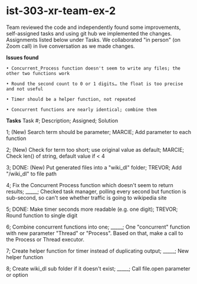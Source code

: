 # ist-303-xr-team-ex-2

Team reviewed the code and independently found some improvements, self-assigned tasks and using git hub we implemented the changes.
Assignments listed below under Tasks.
We collaborated "in person" (on Zoom call) in live conversation as we made changes.

**Issues found**

	• Concurrent_Process function doesn't seem to write any files; the other two functions work
 
	• Round the second count to 0 or 1 digits… the float is too precise and not useful
 
	• Timer should be a helper function, not repeated
 
	• Concurrent functions are nearly identical; combine them

**Tasks**
Task #; Description;	Assigned;	Solution

1;	(New) Search term should be parameter;	MARCIE;	Add parameter to each function

2;	(New) Check for term too short; use original value as default;	MARCIE;	Check len() of string, default value if < 4

3;	DONE: (New) Put generated files into a "wiki_dl" folder;	TREVOR;	Add "/wiki_dl" to file path

4;	Fix the Concurrent Process function which doesn't seem to return results;	_____;	Checked task manager, polling every second but function is sub-second, so can't see whether traffic is going to wikipedia site

5;	DONE: Make timer seconds more readable (e.g. one digit);	TREVOR;	Round function to single digit

6;	Combine concurrent functions into one;	_____;	One "concurrent" function with new parameter "Thread" or "Process". Based on that, make a call to the Process or Thread executor.

7;	Create helper function for timer instead of duplicating output;	_____;	New helper function

8;	Create wiki_dl sub folder if it doesn't exist; _____;  Call file.open parameter or option


